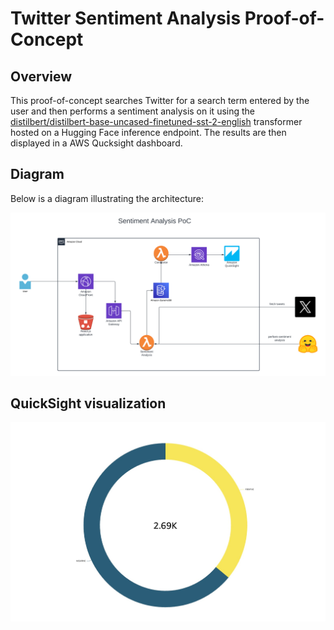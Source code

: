 # Twitter Sentiment Analysis Proof-of-Concept


## Overview

This proof-of-concept searches Twitter for a search term entered by the user and then performs a sentiment analysis on it using the <a href="https://huggingface.co/distilbert/distilbert-base-uncased-finetuned-sst-2-english?text=I+like+you">distilbert/distilbert-base-uncased-finetuned-sst-2-english</a> transformer hosted on a Hugging Face inference endpoint.   The results are then displayed in a AWS Qucksight dashboard.


## Diagram

Below is a diagram illustrating the architecture:

<img src="images/Sentiment Analysis.png" width="1200" />

## QuickSight visualization


<img src="images/Sentiment_Analysis_Quicksight.jpg" width="1200" />

